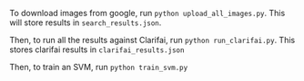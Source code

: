 To download images from google, run `python upload_all_images.py`. This will store results in `search_results.json`.

Then, to run all the results against Clarifai, run `python run_clarifai.py`. This stores clarifai results in `clarifai_results.json`

Then, to train an SVM, run `python train_svm.py`